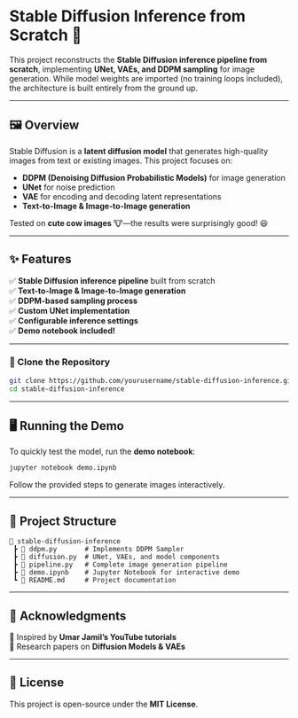 
# **Stable Diffusion Inference from Scratch** 🚀  

This project reconstructs the **Stable Diffusion inference pipeline from scratch**, implementing **UNet, VAEs, and DDPM sampling** for image generation. While model weights are imported (no training loops included), the architecture is built entirely from the ground up.  

---

## **🖼️ Overview**  
Stable Diffusion is a **latent diffusion model** that generates high-quality images from text or existing images. This project focuses on:  
- **DDPM (Denoising Diffusion Probabilistic Models)** for image generation  
- **UNet** for noise prediction  
- **VAE** for encoding and decoding latent representations  
- **Text-to-Image & Image-to-Image generation**  

Tested on **cute cow images** 🐮—the results were surprisingly good! 😆  

---

## **✨ Features**  
✅ **Stable Diffusion inference pipeline** built from scratch  
✅ **Text-to-Image & Image-to-Image generation**  
✅ **DDPM-based sampling process**  
✅ **Custom UNet implementation**  
✅ **Configurable inference settings**  
✅ **Demo notebook included!**  

---


### **🔹 Clone the Repository**  
```bash
git clone https://github.com/yourusername/stable-diffusion-inference.git
cd stable-diffusion-inference
```

---


## **🖥️ Running the Demo**  
To quickly test the model, run the **demo notebook**:  

```bash
jupyter notebook demo.ipynb
```
Follow the provided steps to generate images interactively.  

---

## **📝 Project Structure**  
```
📂 stable-diffusion-inference
 ┣ 📜 ddpm.py       # Implements DDPM Sampler  
 ┣ 📜 diffusion.py  # UNet, VAEs, and model components  
 ┣ 📜 pipeline.py   # Complete image generation pipeline  
 ┣ 📜 demo.ipynb    # Jupyter Notebook for interactive demo  
 ┗ 📜 README.md     # Project documentation  
```

---

## **🙌 Acknowledgments**  
🔹 Inspired by **Umar Jamil’s YouTube tutorials**  
🔹 Research papers on **Diffusion Models & VAEs**  

---

## **📜 License**  
This project is open-source under the **MIT License**.  

